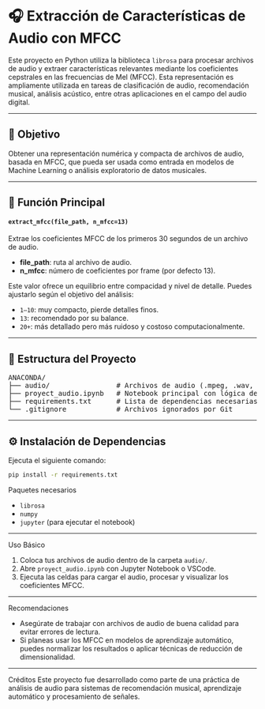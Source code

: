 # 🎧 Extracción de Características de Audio con MFCC

Este proyecto en Python utiliza la biblioteca <code>librosa</code> para procesar archivos de audio y extraer características relevantes mediante los coeficientes cepstrales en las frecuencias de Mel (MFCC). Esta representación es ampliamente utilizada en tareas de clasificación de audio, recomendación musical, análisis acústico, entre otras aplicaciones en el campo del audio digital.

<hr/>

## 🎯 Objetivo

Obtener una representación numérica y compacta de archivos de audio, basada en MFCC, que pueda ser usada como entrada en modelos de Machine Learning o análisis exploratorio de datos musicales.

<hr/>

## 🧠 Función Principal

<h4><code>extract_mfcc(file_path, n_mfcc=13)</code></h4>

Extrae los coeficientes MFCC de los primeros 30 segundos de un archivo de audio.

<ul>
  <li><strong>file_path</strong>: ruta al archivo de audio.</li>
  <li><strong>n_mfcc</strong>: número de coeficientes por frame (por defecto 13).</li>
</ul>

<p>Este valor ofrece un equilibrio entre compacidad y nivel de detalle. Puedes ajustarlo según el objetivo del análisis:</p>

<ul>
  <li><code>1–10</code>: muy compacto, pierde detalles finos.</li>
  <li><code>13</code>: recomendado por su balance.</li>
  <li><code>20+</code>: más detallado pero más ruidoso y costoso computacionalmente.</li>
</ul>

<hr/>

## 📂 Estructura del Proyecto

<pre>
ANACONDA/
├── audio/                # Archivos de audio (.mpeg, .wav, etc.)
├── proyect_audio.ipynb   # Notebook principal con lógica de extracción
├── requirements.txt      # Lista de dependencias necesarias
└── .gitignore            # Archivos ignorados por Git
</pre>

<hr/>

## ⚙️ Instalación de Dependencias

Ejecuta el siguiente comando:

```bash
pip install -r requirements.txt
```
Paquetes necesarios
<ul> <li><code>librosa</code></li> <li><code>numpy</code></li> <li><code>jupyter</code> (para ejecutar el notebook)</li> </ul> <hr/>
Uso Básico
<ol> <li>Coloca tus archivos de audio dentro de la carpeta <code>audio/</code>.</li> <li>Abre <code>proyect_audio.ipynb</code> con Jupyter Notebook o VSCode.</li> <li>Ejecuta las celdas para cargar el audio, procesar y visualizar los coeficientes MFCC.</li> </ol> <hr/>
Recomendaciones
<ul> <li>Asegúrate de trabajar con archivos de audio de buena calidad para evitar errores de lectura.</li> <li>Si planeas usar los MFCC en modelos de aprendizaje automático, puedes normalizar los resultados o aplicar técnicas de reducción de dimensionalidad.</li> </ul> <hr/>
Créditos
Este proyecto fue desarrollado como parte de una práctica de análisis de audio para sistemas de recomendación musical, aprendizaje automático y procesamiento de señales.



